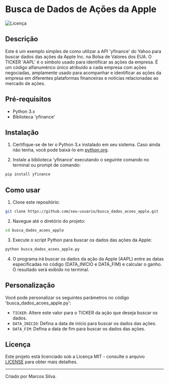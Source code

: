 # Busca de Dados de Ações da Apple

![Licença](https://img.shields.io/github/license/seu-usuario/busca_dados_acoes_apple)

## Descrição

Este é um exemplo simples de como utilizar a API 'yfinance' do Yahoo para buscar dados das ações da Apple Inc. na Bolsa de Valores dos EUA. O TICKER 'AAPL' é o símbolo usado para identificar as ações da empresa. É um código alfanumérico único atribuído a cada empresa com ações negociadas, amplamente usado para acompanhar e identificar as ações da empresa em diferentes plataformas financeiras e notícias relacionadas ao mercado de ações.

## Pré-requisitos

- Python 3.x
- Biblioteca 'yfinance'

## Instalação

1. Certifique-se de ter o Python 3.x instalado em seu sistema. Caso ainda não tenha, você pode baixá-lo em [python.org](https://www.python.org/downloads/).

2. Instale a biblioteca 'yfinance' executando o seguinte comando no terminal ou prompt de comando:

```bash
pip install yfinance
```

## Como usar

1. Clone este repositório:

```bash
git clone https://github.com/seu-usuario/busca_dados_acoes_apple.git
```

2. Navegue até o diretório do projeto:

```bash
cd busca_dados_acoes_apple
```

3. Execute o script Python para buscar os dados das ações da Apple:

```bash
python busca_dados_acoes_apple.py
```

4. O programa irá buscar os dados da ação da Apple (AAPL) entre as datas especificadas no código (DATA_INICIO e DATA_FIM) e calcular o ganho. O resultado será exibido no terminal.

## Personalização

Você pode personalizar os seguintes parâmetros no código 'busca_dados_acoes_apple.py':

- `TICKER`: Altere este valor para o TICKER da ação que deseja buscar os dados.
- `DATA_INICIO`: Defina a data de início para buscar os dados das ações.
- `DATA_FIM`: Defina a data de fim para buscar os dados das ações.

## Licença

Este projeto está licenciado sob a Licença MIT - consulte o arquivo [LICENSE](LICENSE) para obter mais detalhes.

---

Criado por Marcos Silva.